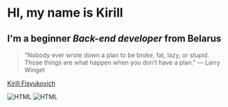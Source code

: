 # HI, my name is **Kirill**
## I'm a beginner *Back-end developer* from Belarus

> "Nobody ever wrote down a plan to be broke, fat, lazy, or stupid.
>  Those things are what happen when you don’t have a plan." — Larry Winget

<div class="LI-profile-badge"  data-version="v1" data-size="medium" data-locale="en_US" data-type="horizontal" data-theme="dark" data-vanity="kirill-fisyukovich-b883141a2"><a class="LI-simple-link" href='https://by.linkedin.com/in/kirill-fisyukovich-b883141a2?trk=profile-badge'>Kirill Fisyukovich</a></div>

![HTML](https://github-readme-stats.vercel.app/api?username=sichiiii&theme=blue-green)
![HTML](https://github-readme-stats.vercel.app/api/top-langs/?username=sichiiii&theme=blue-green)

